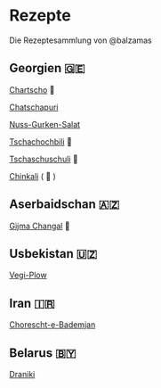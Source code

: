 # Rezepte

Die Rezeptesammlung von @balzamas

## Georgien :georgia:
[Chartscho](Georgien/chartscho.md) :cut_of_meat:

[Chatschapuri](Georgien/chatschapuri.md)

[Nuss-Gurken-Salat](Georgien/nussgurkensalat.md)

[Tschachochbili](Georgien/tschachochbili.md) :cut_of_meat:

[Tschaschuschuli](Georgien/tschaschuschuli.md) :cut_of_meat:

[Chinkali](Georgien/chinkali.md) ( :cut_of_meat: )


## Aserbaidschan :azerbaijan:

[Gijma Changal](Aserbaidschan/gijma.md) :cut_of_meat:

## Usbekistan :uzbekistan:

[Vegi-Plow](Usbekistan/plow.md)

## Iran :iran:

[Chorescht-e-Bademjan](Iran/choreschtbademjan.md)

## Belarus :belarus:

[Draniki](Belarus/draniki.md)
